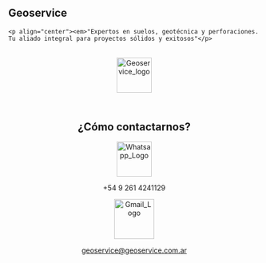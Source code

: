 ## Geoservice

    <p align="center"><em>"Expertos en suelos, geotécnica y perforaciones. Tu aliado integral para proyectos sólidos y exitosos"</p> 
<br/>
    <div align="center">
        <img src="https://res.cloudinary.com/nacho-morales/image/upload/v1684860890/Geoservice/Logo_hd_pjie2t.png" alt="Geoservice_logo" height="70" widtht"60"/>
    </div> 
<br/> 

#

</p><h2 align="center">¿Cómo contactarnos?</h2><p align="left"> 
<div align="center">
    <img src="https://cdn.icon-icons.com/icons2/1099/PNG/512/1485482192-phone_78665.png" alt="Whatsapp_Logo" height="70" >
    <p> +54 9 261 4241129</p>
    <a href="mailto:geoservice@geoservice.com.ar" ><img src="https://cdn.icon-icons.com/icons2/2631/PNG/512/gmail_new_logo_icon_159149.png" alt="Gmail_Logo" height="80" >
    <p>geoservice@geoservice.com.ar</p>     
</div>

#
